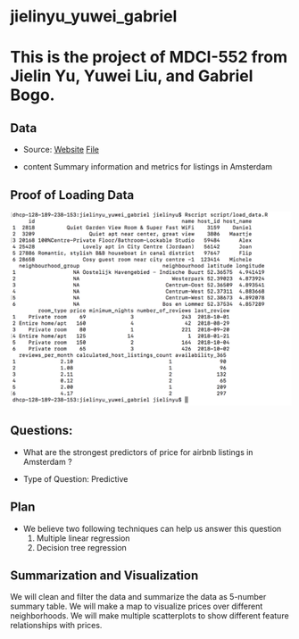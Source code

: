 # jielinyu_yuwei_gabriel


This is the project of MDCI-552 from Jielin Yu, Yuwei Liu, and Gabriel Bogo.
=======
## Data 

- Source: 
[Website](http://insideairbnb.com/get-the-data.html)
[File](http://data.insideairbnb.com/the-netherlands/north-holland/amsterdam/2018-10-05/visualisations/listings.csv)

- content
Summary information and metrics for listings in Amsterdam

## Proof of Loading Data

![](./img/load_data_screenshot.png)


## Questions:

- What are the strongest predictors of price for airbnb listings in Amsterdam ?

- Type of Question: Predictive 

## Plan 

- We believe two following techniques can help us answer this question 
  1. Multiple linear regression
  2. Decision tree regression
  
  
 
## Summarization and Visualization 

 We will clean and filter the data and summarize the data as 5-number summary table. 
 We will make a map to visualize prices over different neighborhoods. 
 We will make multiple scatterplots to show different feature relationships with prices. 

